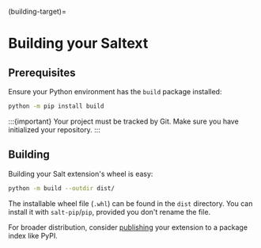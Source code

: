 (building-target)=
# Building your Saltext

## Prerequisites

Ensure your Python environment has the `build` package installed:

```bash
python -m pip install build
```

:::{important}
Your project must be tracked by Git. Make sure you have initialized your repository.
:::

## Building

Building your Salt extension's wheel is easy:

```bash
python -m build --outdir dist/
```

The installable wheel file (`.whl`) can be found in the `dist` directory. You can install it with `salt-pip`/`pip`, provided you don't rename the file.

For broader distribution, consider [publishing](publishing) your extension to a package index like PyPI.
